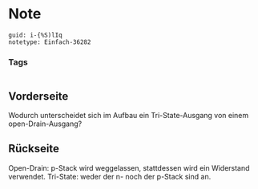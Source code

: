 # Note
```
guid: i-{%S)lIq
notetype: Einfach-36282
```

### Tags
```
```

## Vorderseite
Wodurch unterscheidet sich im Aufbau ein Tri-State-Ausgang von einem open-Drain-Ausgang?

## Rückseite
Open-Drain: p-Stack wird weggelassen, stattdessen wird ein Widerstand verwendet. Tri-State: weder der n- noch der p-Stack sind an.
